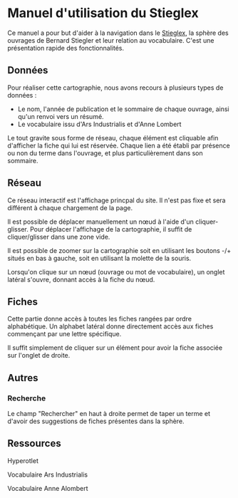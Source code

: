 # Manuel d'utilisation du Stieglex

Ce manuel a pour but d'aider à la navigation dans le [Stieglex](http://stieglex.etudes-digitales.eu/), la sphère des ouvrages de Bernard Stiegler et leur relation au vocabulaire. C'est une présentation rapide des fonctionnalités.

## Données

Pour réaliser cette cartographie, nous avons recours à plusieurs types de données :
- Le nom, l'année de publication et le sommaire de chaque ouvrage, ainsi qu'un renvoi vers un résumé.
- Le vocabulaire issu d'Ars Industrialis et d'Anne Lombert

Le tout gravite sous forme de réseau, chaque élément est cliquable afin d'afficher la fiche qui lui est réservée. Chaque lien a été établi par présence ou non du terme dans l'ouvrage, et plus particulièrement dans son sommaire.

## Réseau

Ce réseau interactif est l'affichage princpal du site. Il n'est pas fixe et sera différent à chaque chargement de la page. 

Il est possible de déplacer manuellement un nœud à l'aide d'un cliquer-glisser. Pour déplacer l'affichage de la cartographie, il suffit de cliquer/glisser dans une zone vide.

Il est possible de zoomer sur la cartographie soit en utilisant les boutons -/+ situés en bas à gauche, soit en utilisant la molette de la souris.

Lorsqu'on clique sur un nœud (ouvrage ou mot de vocabulaire), un onglet latéral s'ouvre, donnant accès à la fiche du nœud.

## Fiches

Cette partie donne accès à toutes les fiches rangées par ordre alphabétique. Un alphabet latéral donne directement accès aux fiches commençant par une lettre spécifique.

Il suffit simplement de cliquer sur un élément pour avoir la fiche associée sur l'onglet de droite.

## Autres

### Recherche

Le champ "Rechercher" en haut à droite permet de taper un terme et d'avoir des suggestions de fiches présentes dans la sphère.

## Ressources

Hyperotlet

Vocabulaire Ars Industrialis

Vocabulaire Anne Alombert
